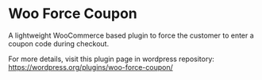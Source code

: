 # Woo Force Coupon
A lightweight WooCommerce based plugin to force the customer to enter a coupon code during checkout.

For more details, visit this plugin page in wordpress repository:
https://wordpress.org/plugins/woo-force-coupon/